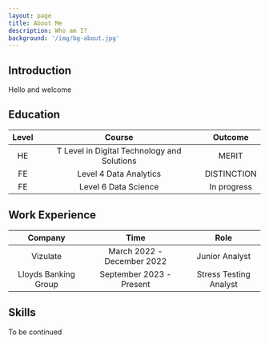 ```yaml
---
layout: page
title: About Me
description: Who am I?
background: '/img/bg-about.jpg'
---
```


## Introduction

Hello and welcome

## Education

|Level|Course|Outcome|
|:-----:|:------:|:----:|
|HE| T Level in Digital Technology and Solutions | MERIT |
|FE| Level 4 Data Analytics | DISTINCTION |
|FE| Level 6 Data Science | In progress |

## Work Experience

|Company|Time|Role|
|:-----:|:------:|:----:|
|Vizulate| March 2022 - December 2022| Junior Analyst |
|Lloyds Banking Group| September 2023 - Present | Stress Testing Analyst |

## Skills

To be continued
